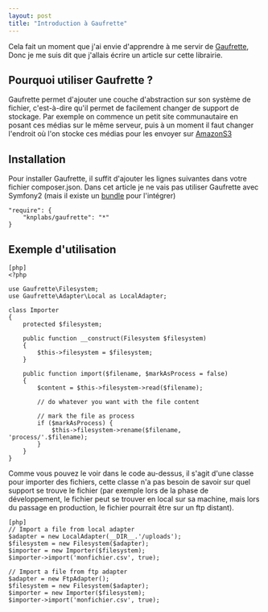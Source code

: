 ```yaml
---
layout: post
title: "Introduction à Gaufrette"
---
```


Cela fait un moment que j'ai envie d'apprendre à me servir de [Gaufrette][0], Donc je me suis dit que j'allais écrire un article sur cette librairie.

## Pourquoi utiliser Gaufrette ?

Gaufrette permet d'ajouter une couche d'abstraction sur son système de fichier, c'est-à-dire qu'il permet de facilement changer de support de stockage. Par exemple on commence un petit site communautaire en posant ces médias sur le même serveur, puis à un moment il faut changer l'endroit où l'on stocke ces médias pour les envoyer sur [AmazonS3][1]

## Installation

Pour installer Gaufrette, il suffit d'ajouter les lignes suivantes dans votre fichier composer.json. Dans cet article je ne vais pas utiliser Gaufrette avec Symfony2 (mais il existe un [bundle][2] pour l'intégrer)

    "require": {
        "knplabs/gaufrette": "*"
    }

## Exemple d'utilisation

    [php]
    <?php

    use Gaufrette\Filesystem;
    use Gaufrette\Adapter\Local as LocalAdapter;

    class Importer
    {
        protected $filesystem;

        public function __construct(Filesystem $filesystem)
        {
            $this->filesystem = $filesystem;
        }

        public function import($filename, $markAsProcess = false)
        {
            $content = $this->filesystem->read($filename);

            // do whatever you want with the file content

            // mark the file as process
            if ($markAsProcess) {
                $this->filesystem->rename($filename, 'process/'.$filename);
            }
        }
    }

Comme vous pouvez le voir dans le code au-dessus, il s'agit d'une classe pour importer des fichiers, cette classe n'a pas besoin de savoir sur quel support se trouve le fichier (par exemple lors de la phase de développement, le fichier peut se trouver en local sur sa machine, mais lors du passage en production, le fichier pourrait être sur un ftp distant).

    [php]
    // Import a file from local adapter
    $adapter = new LocalAdapter(__DIR__.'/uploads');
    $filesystem = new Filesystem($adapter);
    $importer = new Importer($filesystem);
    $importer->import('monfichier.csv', true);

    // Import a file from ftp adapter
    $adapter = new FtpAdapter();
    $filesystem = new Filesystem($adapter);
    $importer = new Importer($filesystem);
    $importer->import('monfichier.csv', true);

[0]: http://knplabs.fr/blog/give-your-projects-a-gaufrette
[1]: http://aws.amazon.com/fr/s3/
[2]: https://github.com/KnpLabs/KnpGaufretteBundle